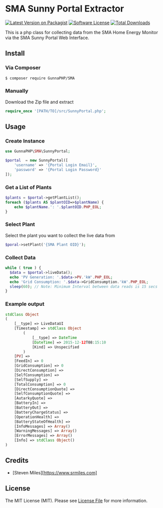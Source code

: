 # SMA Sunny Portal Extractor

[![Latest Version on Packagist][ico-version]][link-packagist]
[![Software License][ico-license]](LICENSE.md)
[![Total Downloads][ico-downloads]][link-downloads]

This is a php class for collecting data from the SMA Home Energy Monitor via 
the SMA Sunny Portal Web Interface.

## Install

### Via Composer

``` bash
$ composer require GunnaPHP/SMA
```
### Manually
 Download the Zip file and extract
 
``` PHP
require_once '[PATH/TO]/src/SunnyPortal.php';
```
## Usage

### Create Instance
``` PHP
use GunnaPHP\SMA\SunnyPortal;

$portal  = new SunnyPortal([
	'username' => '{Portal Login Email}',
	'password' => '{Portal Login Password}'
]);
```
### Get a List of Plants
``` PHP
$plants = $portal->getPlantList();
foreach ($plants AS $plantOID=>$plantName) {
    echo $plantName.': '.$plantOID.PHP_EOL;
}
```
### Select Plant
Select the plant you want to collect the live data from
``` PHP
$poral->setPlant('{SMA Plant OID}');
```

### Collect Data
``` PHP
while ( true ) {
  $data = $portal->liveData();
  echo 'PV Generation: '.$data->PV.'kW'.PHP_EOL;
  echo 'Grid Consumption: '.$data->GridConsumption.'kW'.PHP_EOL;
  sleep(60); // Note: Minimum Interval between data reads is 15 secs
}
```

### Example output 
``` PHP
stdClass Object
(
    [__type] => LiveDataUI
    [Timestamp] => stdClass Object
        (
            [__type] => DateTime
            [DateTime] => 2015-12-12T08:15:10
            [Kind] => Unspecified
        )
    [PV] => 
    [FeedIn] => 0
    [GridConsumption] => 0
    [DirectConsumption] => 
    [SelfConsumption] => 
    [SelfSupply] => 
    [TotalConsumption] => 0
    [DirectConsumptionQuote] => 
    [SelfConsumptionQuote] => 
    [AutarkyQuote] => 
    [BatteryIn] => 
    [BatteryOut] => 
    [BatteryChargeStatus] => 
    [OperationHealth] => 
    [BatteryStateOfHealth] => 
    [InfoMessages] => Array()
    [WarningMessages] => Array()
    [ErrorMessages] => Array()
    [Info] => stdClass Object()
)

```

## Credits

- [Steven Miles][https://www.srmiles.com]

## License

The MIT License (MIT). Please see [License File](LICENSE.md) for more information.

[ico-version]: https://img.shields.io/packagist/v/GunnaPHP/SMA.svg?style=flat-square
[ico-license]: https://img.shields.io/badge/license-MIT-brightgreen.svg?style=flat-square
[ico-downloads]: https://img.shields.io/packagist/dt/GunnaPHP/SMA.svg?style=flat-square

[link-packagist]: https://packagist.org/packages/GunnaPHP/SMA
[link-downloads]: https://packagist.org/packages/GunnaPHP/SMA
[link-author]: https://github.com/srmiles
